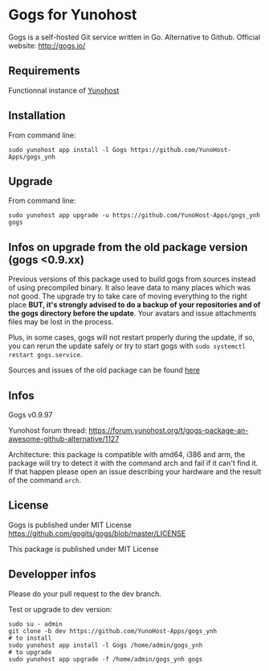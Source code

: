 Gogs for Yunohost
=================

Gogs is a self-hosted Git service written in Go. Alternative to Github.
Official website: <http://gogs.io/>

Requirements
------------

Functionnal instance of [Yunohost](https://yunohost.org/#/)

Installation
------------

From command line:

`sudo yunohost app install -l Gogs https://github.com/YunoHost-Apps/gogs_ynh`

Upgrade
-------
From command line:

`sudo yunohost app upgrade -u https://github.com/YunoHost-Apps/gogs_ynh gogs`

Infos on upgrade from the old package version (gogs <0.9.xx)
-------
Previous versions of this package used to build gogs from sources instead of using precompiled binary. It also leave data to many places which was not good. The upgrade try to take care of moving everything to the right place **BUT, it's strongly advised to do a backup of your repositories and of the gogs directory before the update**. Your avatars and issue attachments files may be lost in the process.

Plus, in some cases, gogs will not restart properly during the update, if so, you can rerun the update safely or try to start gogs with `sudo systemctl restart gogs.service`.

Sources and issues of the old package can be found [here](https://github.com/YunoHost-Apps/gogs_ynh_old/)

Infos
-----
Gogs v0.9.97

Yunohost forum thread: https://forum.yunohost.org/t/gogs-package-an-awesome-github-alternative/1127

Architecture: this package is compatible with amd64, i386 and arm, the package will try to detect it with the command arch and fail if it can't find it. If that happen please open an issue describing your hardware and the result of the command `arch`.

License
-------

Gogs is published under MIT License
https://github.com/gogits/gogs/blob/master/LICENSE

This package is published under MIT License


Developper infos
----------------

Please do your pull request to the dev branch.

Test or upgrade to dev version:
```
sudo su - admin
git clone -b dev https://github.com/YunoHost-Apps/gogs_ynh
# to install
sudo yunohost app install -l Gogs /home/admin/gogs_ynh
# to upgrade
sudo yunohost app upgrade -f /home/admin/gogs_ynh gogs

```

